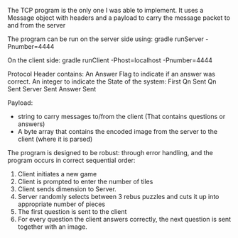 The TCP program is the only one I was able to implement.
It uses a Message object with headers and a payload to carry the message packet to and from the server

The program can be run on the server side using:
gradle runServer -Pnumber=4444

On the client side: 
gradle runClient -Phost=localhost -Pnumber=4444

Protocol Header contains:
An Answer Flag to indicate if an answer was correct.
An integer to indicate the State of the system: 
First Qn Sent
Qn Sent
Server Sent
Answer Sent

Payload: 
- string to carry messages to/from the client (That contains questions or answers)
- A byte array that contains the encoded image from the server to the client (where it is parsed)

The program is designed to be robust: through error handling, and the program occurs in correct sequential order:
1. Client initiates a new game 
2. Client is prompted to enter the number of tiles
3. Client sends dimension to Server.
4. Server randomly selects between 3 rebus puzzles and cuts it up into appropriate number of pieces
5. The first question is sent to the client
6. For every question the client answers correctly, the next question is sent together with an image.

